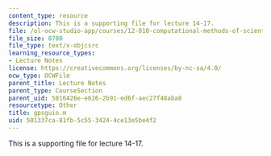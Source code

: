 ```yaml
---
content_type: resource
description: This is a supporting file for lecture 14-17.
file: /ol-ocw-studio-app/courses/12-010-computational-methods-of-scientific-programming-fall-2011/501337ca81fb5c5534244ce13e5be4f2_gpsguio.m
file_size: 8780
file_type: text/x-objcsrc
learning_resource_types:
- Lecture Notes
license: https://creativecommons.org/licenses/by-nc-sa/4.0/
ocw_type: OCWFile
parent_title: Lecture Notes
parent_type: CourseSection
parent_uid: 5816426e-e626-2b91-ed6f-aec27f48aba8
resourcetype: Other
title: gpsguio.m
uid: 501337ca-81fb-5c55-3424-4ce13e5be4f2
---
```

This is a supporting file for lecture 14-17.